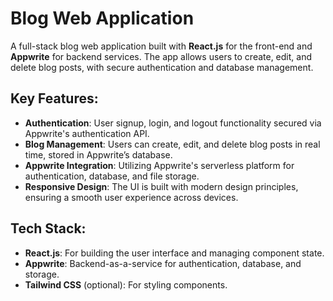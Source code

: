 # Blog Web Application

A full-stack blog web application built with **React.js** for the front-end and **Appwrite** for backend services. The app allows users to create, edit, and delete blog posts, with secure authentication and database management.

## Key Features:
- **Authentication**: User signup, login, and logout functionality secured via Appwrite's authentication API.
- **Blog Management**: Users can create, edit, and delete blog posts in real time, stored in Appwrite’s database.
- **Appwrite Integration**: Utilizing Appwrite's serverless platform for authentication, database, and file storage.
- **Responsive Design**: The UI is built with modern design principles, ensuring a smooth user experience across devices.

## Tech Stack:
- **React.js**: For building the user interface and managing component state.
- **Appwrite**: Backend-as-a-service for authentication, database, and storage.
- **Tailwind CSS** (optional): For styling components.



